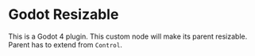 # Godot Resizable
This is a Godot 4 plugin. This custom node will make its parent resizable. Parent has to extend from `Control`.


